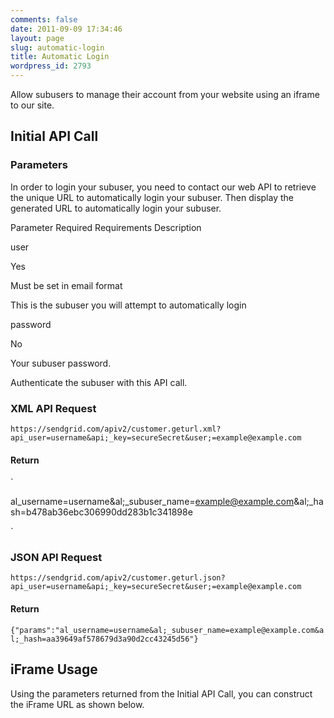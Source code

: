 ```yaml
---
comments: false
date: 2011-09-09 17:34:46
layout: page
slug: automatic-login
title: Automatic Login
wordpress_id: 2793
---
```


Allow subusers to manage their account from your website using an iframe to our site.




## Initial API Call




### Parameters


In order to login your subuser, you need to contact our web API to retrieve the unique URL to automatically login your subuser. Then display the generated URL to automatically login your subuser.







Parameter
Required
Requirements
Description





user


Yes


Must be set in email format


This is the subuser you will attempt to automatically login






password


No


Your subuser password.


Authenticate the subuser with this API call.






### XML API Request


`https://sendgrid.com/apiv2/customer.geturl.xml?api_user=username&api;_key=secureSecret&user;=example@example.com`


#### Return


`

  al_username=username&al;_subuser_name=example@example.com&al;_hash=b478ab36ebc306990dd283b1c341898e

`


### JSON API Request


`https://sendgrid.com/apiv2/customer.geturl.json?api_user=username&api;_key=secureSecret&user;=example@example.com`


#### Return


`{"params":"al_username=username&al;_subuser_name=example@example.com&al;_hash=aa39649af578679d3a90d2cc43245d56"}`



## iFrame Usage


Using the parameters returned from the Initial API Call, you can construct the iFrame URL as shown below.
`
`
